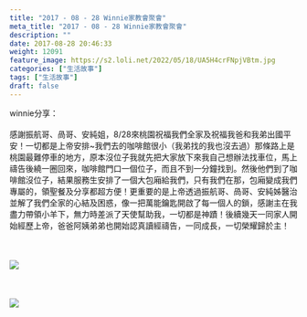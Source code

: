 ```yaml
---
title: "2017 - 08 - 28 Winnie家教會聚會"
meta_title: "2017 - 08 - 28 Winnie家教會聚會"
description: ""
date: 2017-08-28 20:46:33
weight: 12091
feature_image: https://s2.loli.net/2022/05/18/UA5H4crFNpjVBtm.jpg
categories: ["生活故事"]
tags: ["生活故事"]
draft: false
---
```


winnie分享：<br />
<br />
感謝振航哥、咼哥、安純姐，8/28來桃園祝福我們全家及祝福我爸和我弟出國平安！一切都是上帝安排~我們去的咖啡館很小（我弟找的我也沒去過）那條路上是桃園最難停車的地方，原本沒位子我就先把大家放下來我自己想辦法找車位，馬上禱告後繞一圈回來，咖啡館門口一個位子，而且不到一分鐘找到。然後他們到了咖啡館沒位子，結果服務生安排了一個大包廂給我們，只有我們在那，包廂變成我們專屬的，領聖餐及分享都超方便！更重要的是上帝透過振航哥、咼哥、安純姊醫治並解了我們全家的心結及困惑，像一把萬能鑰匙開啟了每一個人的鎖，感謝主在我盡力帶領小羊下，無力時差派了天使幫助我，一切都是神蹟！後續幾天一同家人開始經歷上帝，爸爸阿姨弟弟也開始認真讀經禱告，一同成長，一切榮耀歸於主！<br />
<br />
&nbsp;<br />
<br />
<img class="aligncenter" src="https://od.lk/s/173547870_uaDVk/20170828s1.jpg" /><br />
<br />
&nbsp;<br />
<br />
<img class="aligncenter" src="https://od.lk/s/173547874_BnSqw/20170828s2.jpg" />
        